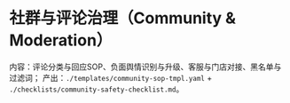 # 社群与评论治理（Community & Moderation）

内容：评论分类与回应SOP、负面舆情识别与升级、客服与门店对接、黑名单与过滤词；
产出：`./templates/community-sop-tmpl.yaml` + `./checklists/community-safety-checklist.md`。
